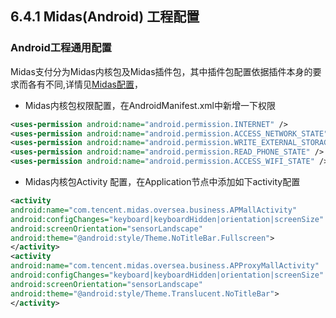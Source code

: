 ## 6.4.1 Midas(Android) 工程配置

### Android工程通用配置

Midas支付分为Midas内核包及Midas插件包，其中插件包配置依据插件本身的要求而各有不同,详情见[Midas配置](../midas.md)，

* Midas内核包权限配置，在AndroidManifest.xml中新增一下权限

 ```xml
 <uses-permission android:name="android.permission.INTERNET" />
 <uses-permission android:name="android.permission.ACCESS_NETWORK_STATE" />
 <uses-permission android:name="android.permission.WRITE_EXTERNAL_STORAGE" />
 <uses-permission android:name="android.permission.READ_PHONE_STATE" />
 <uses-permission android:name="android.permission.ACCESS_WIFI_STATE" />
 ```

* Midas内核包Activity 配置，在Application节点中添加如下activity配置

 ```xml
 <activity
 android:name="com.tencent.midas.oversea.business.APMallActivity"
 android:configChanges="keyboard|keyboardHidden|orientation|screenSize"
 android:screenOrientation="sensorLandscape"
 android:theme="@android:style/Theme.NoTitleBar.Fullscreen">
 </activity>
 <activity
 android:name="com.tencent.midas.oversea.business.APProxyMallActivity"
 android:configChanges="keyboard|keyboardHidden|orientation|screenSize"
 android:screenOrientation="sensorLandscape"
 android:theme="@android:style/Theme.Translucent.NoTitleBar">
 </activity>
 ```